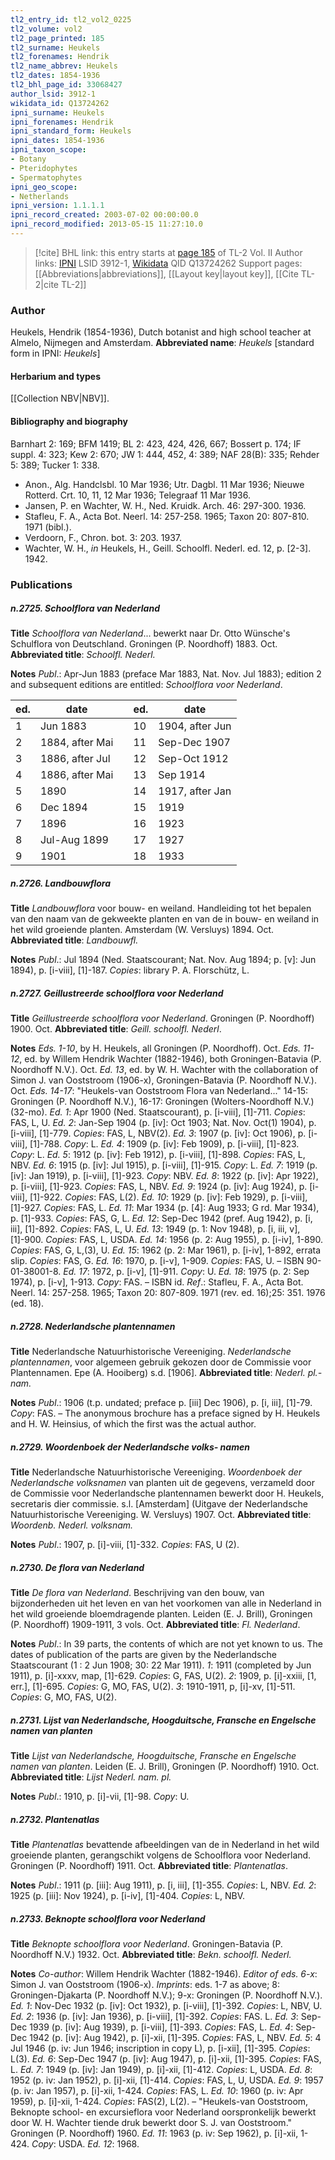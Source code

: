 ```yaml
---
tl2_entry_id: tl2_vol2_0225
tl2_volume: vol2
tl2_page_printed: 185
tl2_surname: Heukels
tl2_forenames: Hendrik
tl2_name_abbrev: Heukels
tl2_dates: 1854-1936
tl2_bhl_page_id: 33068427
author_lsid: 3912-1
wikidata_id: Q13724262
ipni_surname: Heukels
ipni_forenames: Hendrik
ipni_standard_form: Heukels
ipni_dates: 1854-1936
ipni_taxon_scope: 
- Botany
- Pteridophytes
- Spermatophytes
ipni_geo_scope: 
- Netherlands
ipni_version: 1.1.1.1
ipni_record_created: 2003-07-02 00:00:00.0
ipni_record_modified: 2013-05-15 11:27:10.0
---
```


> [!cite] BHL link: this entry starts at [page 185](https://www.biodiversitylibrary.org/page/33068427) of TL-2 Vol. II
> Author links: [IPNI](https://www.ipni.org/a/3912-1) LSID 3912-1, [Wikidata](https://www.wikidata.org/wiki/Q13724262) QID Q13724262
> Support pages: [[Abbreviations|abbreviations]], [[Layout key|layout key]], [[Cite TL-2|cite TL-2]]

### Author

Heukels, Hendrik (1854-1936), Dutch botanist and high school teacher at Almelo, Nijmegen and Amsterdam. 
**Abbreviated name**: *Heukels* \[standard form in IPNI: *Heukels*\]

#### Herbarium and types

[[Collection NBV|NBV]].

#### Bibliography and biography

Barnhart 2: 169; BFM 1419; BL 2: 423, 424, 426, 667; Bossert p. 174; IF suppl. 4: 323; Kew 2: 670; JW 1: 444, 452, 4: 389; NAF 28(B): 335; Rehder 5: 389; Tucker 1: 338.
- Anon., Alg. Handclsbl. 10 Mar 1936; Utr. Dagbl. 11 Mar 1936; Nieuwe Rotterd. Crt. 10, 11, 12 Mar 1936; Telegraaf 11 Mar 1936.
- Jansen, P. en Wachter, W. H., Ned. Kruidk. Arch. 46: 297-300. 1936.
- Stafleu, F. A., Acta Bot. Neerl. 14: 257-258. 1965; Taxon 20: 807-810. 1971 (bibl.).
- Verdoorn, F., Chron. bot. 3: 203. 1937.
- Wachter, W. H., *in* Heukels, H., Geill. Schoolfl. Nederl. ed. 12, p. \[2-3\]. 1942.

### Publications

##### n.2725. Schoolflora van Nederland

**Title**
*Schoolflora van Nederland*... bewerkt naar Dr. Otto Wünsche's Schulflora von Deutschland. Groningen (P. Noordhoff) 1883. Oct.
**Abbreviated title**: *Schoolfl. Nederl.*

**Notes**
*Publ*.: Apr-Jun 1883 (preface Mar 1883, Nat. Nov. Jul 1883); edition 2 and subsequent editions are entitled: *Schoolflora voor Nederland*.

|ed.	|date	| |ed.	|date|
|---	|---	|---	|---	|---	|
|1	|Jun 1883	| |10	|1904, after Jun|
|2	|1884, after Mai	| |11	|Sep-Dec 1907|
|3	|1886, after Jul	| |12	|Sep-Oct 1912|
|4	|1886, after Mai	| |13	|Sep 1914|
|5	|1890	| |14	|1917, after Jan|
|6	|Dec 1894	| |15	|1919|
|7	|1896	| |16	|1923|
|8	|Jul-Aug 1899	| |17	|1927|
|9	|1901	| |18	|1933|

##### n.2726. Landbouwflora

**Title**
*Landbouwflora* voor bouw- en weiland. Handleiding tot het bepalen van den naam van de gekweekte planten en van de in bouw- en weiland in het wild groeiende planten. Amsterdam (W. Versluys) 1894. Oct.
**Abbreviated title**: *Landbouwfl.*

**Notes**
*Publ*.: Jul 1894 (Ned. Staatscourant; Nat. Nov. Aug 1894; p. \[v\]: Jun 1894), p. \[i-viii\], \[1\]-187. *Copies*: library P. A. Florschütz, L.

##### n.2727. Geillustreerde schoolflora voor Nederland

**Title**
*Geillustreerde schoolflora voor Nederland*. Groningen (P. Noordhoff) 1900. Oct.
**Abbreviated title**: *Geill. schoolfl. Nederl*.

**Notes**
*Eds. 1-10*, by H. Heukels, all Groningen (P. Noordhoff). Oct.
*Eds. 11-12*, ed. by Willem Hendrik Wachter (1882-1946), both Groningen-Batavia (P. Noordhoff N.V.). Oct.
*Ed. 13*, ed. by W. H. Wachter with the collaboration of Simon J. van Ooststroom (1906-x), Groningen-Batavia (P. Noordhoff N.V.). Oct.
*Eds. 14-17*: "Heukels-van Ooststroom Flora van Nederland..." 14-15: Groningen (P. Noordhoff N.V.), 16-17: Groningen (Wolters-Noordhoff N.V.) (32-mo).
*Ed. 1*: Apr 1900 (Ned. Staatscourant), p. \[i-viii\], \[1\]-711. *Copies*: FAS, L, U.
*Ed. 2*: Jan-Sep 1904 (p. \[iv\]: Oct 1903; Nat. Nov. Oct(1) 1904), p. \[i-viii\], \[1\]-779. *Copies*: FAS, L, NBV(2).
*Ed. 3*: 1907 (p. \[iv\]: Oct 1906), p. \[i-viii\], \[1\]-788. *Copy*: L.
*Ed. 4*: 1909 (p. \[iv\]: Feb 1909), p. \[i-viii\], \[1\]-823. *Copy*: L.
*Ed. 5*: 1912 (p. \[iv\]: Feb 1912), p. \[i-viii\], \[1\]-898. *Copies*: FAS, L, NBV.
*Ed. 6*: 1915 (p. \[iv\]: Jul 1915), p. \[i-viii\], \[1\]-915. *Copy*: L.
*Ed. 7*: 1919 (p. \[iv\]: Jan 1919), p. \[i-viii\], \[1\]-923. *Copy*: NBV.
*Ed. 8*: 1922 (p. \[iv\]: Apr 1922), p. \[i-viii\], \[1\]-923. *Copies*: FAS, L, NBV.
*Ed. 9*: 1924 (p. \[iv\]: Aug 1924), p. \[i-viii\], \[1\]-922. *Copies*: FAS, L(2).
*Ed. 10*: 1929 (p. \[iv\]: Feb 1929), p. \[i-viii\], \[1\]-927. *Copies*: FAS, L.
*Ed. 11*: Mar 1934 (p. \[4\]: Aug 1933; G rd. Mar 1934), p. \[1\]-933. *Copies*: FAS, G, L.
*Ed. 12*: Sep-Dec 1942 (pref. Aug 1942), p. \[i, iii\], \[1\]-892. *Copies*: FAS, L, U.
*Ed. 13*: 1949 (p. 1: Nov 1948), p. \[i, iii, v\], \[1\]-900. *Copies*: FAS, L, USDA.
*Ed. 14*: 1956 (p. 2: Aug 1955), p. \[i-iv\], 1-890. *Copies*: FAS, G, L,(3), U.
*Ed. 15*: 1962 (p. 2: Mar 1961), p. \[i-iv\], 1-892, errata slip. *Copies*: FAS, G.
*Ed. 16*: 1970, p. \[i-v\], 1-909. *Copies*: FAS, U. – ISBN 90-01-38001-8.
*Ed. 17*: 1972, p. \[i-v\], \[1\]-911. *Copy*: U.
*Ed. 18*: 1975 (p. 2: Sep 1974), p. \[i-v\], 1-913. *Copy*: FAS. – ISBN id.
*Ref*.: Stafleu, F. A., Acta Bot. Neerl. 14: 257-258. 1965; Taxon 20: 807-809. 1971 (rev. ed. 16);25: 351. 1976 (ed. 18).

##### n.2728. Nederlandsche plantennamen

**Title**
Nederlandsche Natuurhistorische Vereeniging. *Nederlandsche plantennamen*, voor algemeen gebruik gekozen door de Commissie voor Plantennamen. Epe (A. Hooiberg) s.d. \[1906\].
**Abbreviated title**: *Nederl. pl.-nam.*

**Notes**
*Publ*.: 1906 (t.p. undated; preface p. \[iii\] Dec 1906), p. \[i, iii\], \[1\]-79. *Copy*: FAS. – The anonymous brochure has a preface signed by H. Heukels and H. W. Heinsius, of which the first was the actual author.

##### n.2729. Woordenboek der Nederlandsche volks- namen

**Title**
Nederlandsche Natuurhistorische Vereeniging. *Woordenboek der Nederlandsche volksnamen* van planten uit de gegevens, verzameld door de Commissie voor Nederlandsche plantennamen bewerkt door H. Heukels, secretaris dier commissie. s.l. \[Amsterdam\] (Uitgave der Nederlandsche Natuurhistorische Vereeniging. W. Versluys) 1907. Oct.
**Abbreviated title**: *Woordenb. Nederl. volksnam.*

**Notes**
*Publ*.: 1907, p. \[i\]-viii, \[1\]-332. *Copies*: FAS, U (2).

##### n.2730. De flora van Nederland

**Title**
*De flora van Nederland*. Beschrijving van den bouw, van bijzonderheden uit het leven en van het voorkomen van alle in Nederland in het wild groeiende bloemdragende planten. Leiden (E. J. Brill), Groningen (P. Noordhoff) 1909-1911, 3 vols. Oct.
**Abbreviated title**: *Fl. Nederland*.

**Notes**
*Publ*.: In 39 parts, the contents of which are not yet known to us. The dates of publication of the parts are given by the Nederlandsche Staatscourant (1 : 2 Jun 1908; 30: 22 Mar 1911).
*1*: 1911 (completed by Jun 1911), p. \[i\]-xxxv, map, \[1\]-629. *Copies*: G, FAS, U(2).
*2*: 1909, p. \[i\]-xxiii, \[1, err.\], \[1\]-695. *Copies*: G, MO, FAS, U(2).
*3*: 1910-1911, p, \[i\]-xv, \[1\]-511. *Copies*: G, MO, FAS, U(2).

##### n.2731. Lijst van Nederlandsche, Hoogduitsche, Fransche en Engelsche namen van planten

**Title**
*Lijst van Nederlandsche, Hoogduitsche, Fransche en Engelsche namen van planten*. Leiden (E. J. Brill), Groningen (P. Noordhoff) 1910. Oct.
**Abbreviated title**: *Lijst Nederl. nam. pl.*

**Notes**
*Publ*.: 1910, p. \[i\]-vii, \[1\]-98. *Copy*: U.

##### n.2732. Plantenatlas

**Title**
*Plantenatlas* bevattende afbeeldingen van de in Nederland in het wild groeiende planten, gerangschikt volgens de Schoolflora voor Nederland. Groningen (P. Noordhoff) 1911. Oct.
**Abbreviated title**: *Plantenatlas*.

**Notes**
*Publ*.: 1911 (p. \[iii\]: Aug 1911), p. \[i, iii\], \[1\]-355. *Copies*: L, NBV.
*Ed. 2*: 1925 (p. \[iii\]: Nov 1924), p. \[i-iv\], \[1\]-404. *Copies*: L, NBV.

##### n.2733. Beknopte schoolflora voor Nederland

**Title**
*Beknopte schoolflora voor Nederland*. Groningen-Batavia (P. Noordhoff N.V.) 1932. Oct.
**Abbreviated title**: *Bekn. schoolfl. Nederl.*

**Notes**
*Co-author*: Willem Hendrik Wachter (1882-1946).
*Editor of eds. 6-x*: Simon J. van Ooststroom (1906-x).
*Imprints*: eds. 1-7 as above; 8: Groningen-Djakarta (P. Noordhoff N.V.); 9-x: Groningen (P. Noordhoff N.V.).
*Ed. 1*: Nov-Dec 1932 (p. \[iv\]: Oct 1932), p. \[i-viii\], \[1\]-392. *Copies*: L, NBV, U.
*Ed. 2*: 1936 (p. \[iv\]: Jan 1936), p. \[i-viii\], \[1\]-392. *Copies*: FAS. L.
*Ed. 3*: Sep-Dec 1939 (p. \[iv\]: Aug 1939), p. \[i-viii\], \[1\]-393. *Copies*: FAS, L.
*Ed. 4*: Sep-Dec 1942 (p. \[iv\]: Aug 1942), p. \[i\]-xii, \[1\]-395. *Copies*: FAS, L, NBV.
*Ed. 5*: 4 Jul 1946 (p. iv: Jun 1946; inscription in copy L), p. \[i-xii\], \[1\]-395. *Copies*: L(3).
*Ed. 6*: Sep-Dec 1947 (p. \[iv\]: Aug 1947), p. \[i\]-xii, \[1\]-395. *Copies*: FAS, L.
*Ed. 7*: 1949 (p. \[iv\]: Jan 1949), p. \[i\]-xii, \[1\]-412. *Copies*: L, USDA.
*Ed. 8*: 1952 (p. iv: Jan 1952), p. \[i\]-xii, \[1\]-414. *Copies*: FAS, L, U, USDA.
*Ed. 9*: 1957 (p. iv: Jan 1957), p. \[i\]-xii, 1-424. *Copies*: FAS, L.
*Ed. 10*: 1960 (p. iv: Apr 1959), p. \[i\]-xii, 1-424. *Copies*: FAS(2), L(2). – "Heukels-van Ooststroom, Beknopte school- en excursieflora voor Nederland oorspronkelijk bewerkt door W. H. Wachter tiende druk bewerkt door S. J. van Ooststroom." Groningen (P. Noordhoff) 1960.
*Ed. 11*: 1963 (p. iv: Sep 1962), p. \[i\]-xii, 1-424. *Copy*: USDA.
*Ed. 12*: 1968.

